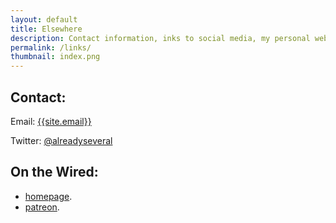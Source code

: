```yaml
---
layout: default
title: Elsewhere
description: Contact information, inks to social media, my personal website, as well as other sites or people I'm a fan of.
permalink: /links/
thumbnail: index.png
---
```


## Contact:
Email: [{{site.email}}](mailto:{{site.email}})

Twitter: [@alreadyseveral](http://twitter.com/{{site.twitter}})

## On the Wired:
- [homepage]({{site.homepage}}).
- [patreon](https://www.patreon.com/{{site.patreon}}).